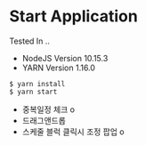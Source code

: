 # Start Application


Tested In ..
* NodeJS Version 10.15.3
* YARN Version 1.16.0


```
$ yarn install
$ yarn start
```


* 중복일정 체크 o
* 드래그앤드롭 
* 스케줄 블럭 클릭시 조정 팝업 o
